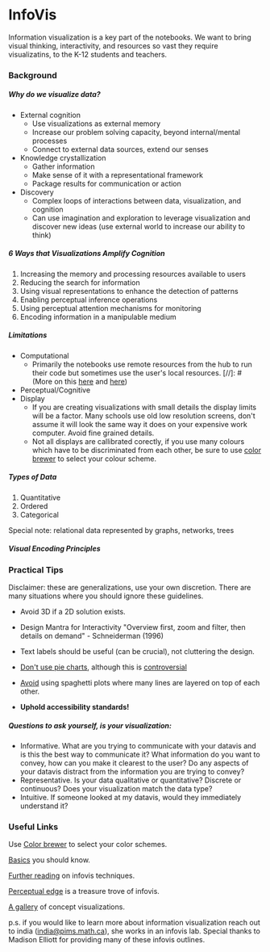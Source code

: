 # InfoVis

Information visualization is a key part of the notebooks. We want to bring visual thinking, interactivity, and resources so vast they require visualizatins, to the K-12 students and teachers. 

### Background

##### Why do we visualize data?
+ External cognition
    + Use visualizations as external memory
    + Increase our problem solving capacity, beyond internal/mental processes
    + Connect to external data sources, extend our senses
+ Knowledge crystallization
    + Gather information
    + Make sense of it with a representational framework
    + Package results for communication or action
+ Discovery
    + Complex loops of interactions between data, visualization, and cognition
    + Can use imagination and exploration to leverage visualization and discover new ideas (use external world to increase our ability to think)


##### 6 Ways that Visualizations Amplify Cognition
1. Increasing the memory and processing resources available to users
2. Reducing the search for information
3. Using visual representations to enhance the detection of patterns
4. Enabling perceptual inference operations
5. Using perceptual attention mechanisms for monitoring
6. Encoding information in a manipulable medium

##### Limitations
+ Computational
    + Primarily the notebooks use remote resources from the hub to run their code but sometimes use the user's local resources. 
[//]: # (More on this [here](****) and [here](*****))
+ Perceptual/Cognitive
+ Display
    + If you are creating visualizations with small details the display limits will be a factor. Many schools use old low resolution screens, don't assume it will look the same way it does on your expensive work computer. Avoid fine grained details.
    + Not all displays are callibrated corectly, if you use many colours which have to be discriminated from each other, be sure to use [color brewer](http://colorbrewer2.org) to select your colour scheme.

##### Types of Data
1. Quantitative
2. Ordered 
3. Categorical

Special note: relational data represented by graphs, networks, trees

##### Visual Encoding Principles

### Practical Tips
Disclaimer: these are generalizations, use your own discretion. There are many situations where you should ignore these guidelines.

+ Avoid 3D if a 2D solution exists.

+ Design Mantra for Interactivity
"Overview first, zoom and filter, then details on demand" - Schneiderman (1996)

+ Text labels should be useful (can be crucial), not cluttering the design.

+ [Don't use pie charts](https://blog.funnel.io/why-we-dont-use-pie-charts-and-some-tips-on-better-data-visualizations), although this is [controversial](https://eagereyes.org/pie-charts)

+ [Avoid](https://python-graph-gallery.com/125-small-multiples-for-line-chart/) using spaghetti plots where many lines are layered on top of each other.

+ **Uphold accessibility standards!** 

##### Questions to ask yourself, is your visualization:
+ Informative. What are you trying to communicate with your datavis and is this the best way to communicate it? What information do you want to convey, how can you make it clearest to the user? Do any aspects of your datavis distract from the information you are trying to convey?
+ Representative. Is your data qualitative or quantitative? Discrete or continuous? Does your visualization match the data type?
+ Intuitive. If someone looked at my datavis, would they immediately understand it?

### Useful Links
Use [Color brewer](http://colorbrewer2.org) to select your color schemes.

[Basics](https://eagereyes.org/section/basics) you should know.

[Further reading](https://eagereyes.org/section/techniques) on infovis techniques.

[Perceptual edge](http://www.perceptualedge.com/) is a treasure trove of infovis.

[A gallery](http://conceptviz.github.io/#/e30=) of concept visualizations.

p.s. if you would like to learn more about information visualization reach out to india (india@pims.math.ca), she works in an infovis lab. Special thanks to Madison Elliott for providing many of these infovis outlines.

